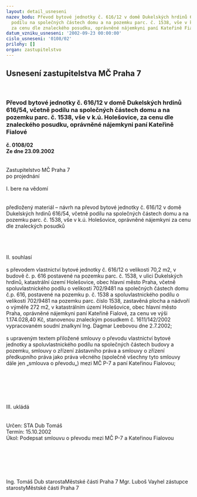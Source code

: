 ```yaml
---
layout: detail_usneseni
nazev_bodu: Převod bytové jednotky č. 616/12 v domě Dukelských hrdinů 616/54, včetně
  podílu na společných částech domu a na pozemku parc. č. 1538, vše v k.ú. Holešovice,
  za cenu dle znaleckého posudku, oprávněné nájemkyni paní Kateřině Fialové
datum_vzniku_usneseni: '2002-09-23 00:00:00'
cislo_usneseni: '0108/02'
prilohy: []
organ: zastupitelstvo
---
```

<div id="ucUsn_pList" class="usn">
	<span><h2>Usnesení zastupitelstva MČ Praha 7 </h2>
<br></span><div class="standBody">
<span><h3>Převod bytové jednotky č. 616/12 v domě Dukelských hrdinů 616/54, včetně podílu na společných částech domu a na pozemku parc. č. 1538, vše v k.ú. Holešovice, za cenu dle znaleckého posudku, oprávněné nájemkyni paní Kateřině Fialové</h3></span><div class="center">
		<strong>č. 0108/02</strong><br>
	</div>
<div class="center">
		<strong>Ze dne 23.09.2002</strong><br><br>
	</div>
<br>Zastupitelstvo MČ Praha 7<br>po projednání<br><br>I.	bere na vědomí<br><br> <br>předložený materiál – návrh na převod bytové jednotky č. 616/12 v domě Dukelských hrdinů 616/54, včetně podílu na společných částech domu a na pozemku parc. č. 1538, vše v k.ú. Holešovice, oprávněné nájemkyni za cenu dle znaleckých posudků <br><br><br><br><br>II.	souhlasí <br><br>s převodem vlastnictví bytové jednotky č. 616/12 o velikosti 70,2 m2, v budově č. p. 616 postavené na pozemku parc. č. 1538, v ulici Dukelských hrdinů, katastrální území Holešovice, obec hlavní město Praha, včetně spoluvlastnického podílu o velikosti 702/9481 na společných částech domu č.p. 616, postavené na pozemku p. č. 1538 a spoluvlastnického podílu o velikosti 702/9481 na pozemku parc. číslo 1538, zastavěná plocha a nádvoří o výměře 272 m2, v katastrálním území Holešovice, obec hlavní město Praha, oprávněné nájemkyni paní Kateřině Fialové, za cenu ve výši 1.174.028,40 Kč, stanovenou znaleckým posudkem č. 1611/142/2002 vypracovaném soudní znalkyní Ing. Dagmar Leebovou dne 2.7.2002;<br><br>s upraveným textem přiložené smlouvy o převodu vlastnictví bytové jednotky a spoluvlastnického podílu na společných částech budovy a pozemku, smlouvy o zřízení zástavního práva a smlouvy o zřízení předkupního práva jako práva věcného (společně všechny tyto smlouvy dále jen „smlouva o převodu„) mezi MČ P-7 a paní Kateřinou Fialovou;<br><br><br><br><br><br><br>III.	ukládá <br><br> <br>Určen:	STA Dub Tomáš<br>Termín: 15.10.2002<br>Úkol:	Podepsat smlouvu o převodu mezi MČ P-7 a Kateřinou Fialovou <br> <br><br><br><br><br>	<br>Ing. Tomáš Dub starostaMěstské části Praha 7	Mgr. Luboš Vayhel zástupce starostyMěstské části Praha 7<br>	<br><br>
</div>
</div>